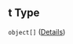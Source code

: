 ## t Type

`object[]` ([Details](audio_record-properties-s-items-properties-u-items-properties-ss-items-properties-t-items.md))
